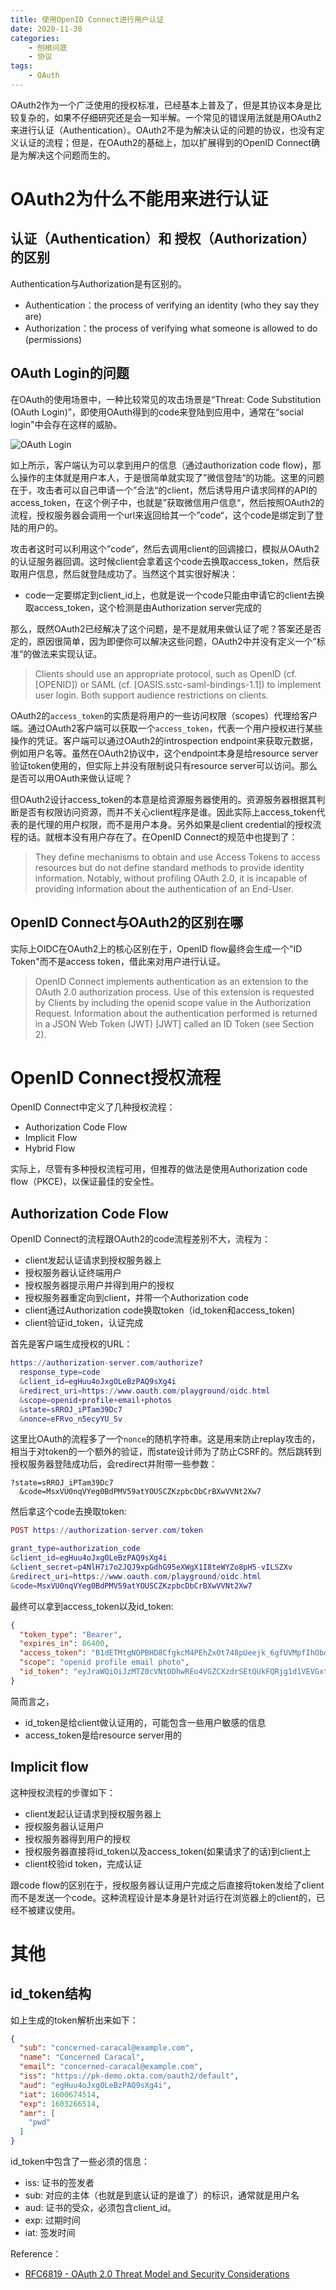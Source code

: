 ```yaml
---
title: 使用OpenID Connect进行用户认证
date: 2020-11-30
categories:  
    - 刨根问底
    - 协议
tags:
	- OAuth
---
```


OAuth2作为一个广泛使用的授权标准，已经基本上普及了，但是其协议本身是比较复杂的，如果不仔细研究还是会一知半解。一个常见的错误用法就是用OAuth2来进行认证（Authentication）。OAuth2不是为解决认证的问题的协议，也没有定义认证的流程；但是，在OAuth2的基础上，加以扩展得到的OpenID Connect确是为解决这个问题而生的。
<!-- more -->

# OAuth2为什么不能用来进行认证
## 认证（Authentication）和 授权（Authorization）的区别

Authentication与Authorization是有区别的。

* Authentication：the process of verifying an identity (who they say they are)
* Authorization：the process of verifying what someone is allowed to do (permissions)

## OAuth Login的问题

在OAuth的使用场景中，一种比较常见的攻击场景是“Threat: Code Substitution (OAuth Login)”，即使用OAuth得到的code来登陆到应用中，通常在“social login"中会存在这样的威胁。

![OAuth Login](/images/OAuth_login.png)

如上所示，客户端认为可以拿到用户的信息（通过authorization code flow)，那么操作的主体就是用户本人，于是很简单就实现了”微信登陆“的功能。这里的问题在于，攻击者可以自己申请一个”合法“的client，然后诱导用户请求同样的API的access_token，在这个例子中，也就是”获取微信用户信息“，然后按照OAuth2的流程，授权服务器会调用一个url来返回给其一个”code“，这个code是绑定到了登陆的用户的。

攻击者这时可以利用这个”code“，然后去调用client的回调接口，模拟从OAuth2的认证服务器回调。这时候client会拿着这个code去换取access_token，然后获取用户信息，然后就登陆成功了。当然这个其实很好解决：

* code一定要绑定到client_id上，也就是说一个code只能由申请它的client去换取access_token，这个检测是由Authorization server完成的

那么，既然OAuth2已经解决了这个问题，是不是就用来做认证了呢？答案还是否定的，原因很简单，因为即便你可以解决这些问题，OAuth2中并没有定义一个”标准“的做法来实现认证。

> Clients should use an appropriate protocol, such as OpenID (cf.
      [OPENID]) or SAML (cf. [OASIS.sstc-saml-bindings-1.1]) to
      implement user login.  Both support audience restrictions on
      clients.

OAuth2的`access_token`的实质是将用户的一些访问权限（scopes）代理给客户端。通过OAuth2客户端可以获取一个`access_token`，代表一个用户授权进行某些操作的凭证。客户端可以通过OAuth2的introspection endpoint来获取元数据，例如用户名等。虽然在OAuth2协议中，这个endpoint本身是给resource server验证token使用的，但实际上并没有限制说只有resource server可以访问。那么是否可以用OAuth来做认证呢？

但OAuth2设计access_token的本意是给资源服务器使用的。资源服务器根据其判断是否有权限访问资源，而并不关心client程序是谁。因此实际上access_token代表的是代理的用户权限，而不是用户本身。另外如果是client credential的授权流程的话。就根本没有用户存在了。在OpenID Connect的规范中也提到了：

> They define mechanisms to obtain and use Access Tokens to access resources but do not define standard methods to provide identity information. Notably, without profiling OAuth 2.0, it is incapable of providing information about the authentication of an End-User.

## OpenID Connect与OAuth2的区别在哪

实际上OIDC在OAuth2上的核心区别在于，OpenID flow最终会生成一个"ID Token"而不是access token，借此来对用户进行认证。

> OpenID Connect implements authentication as an extension to the OAuth 2.0 authorization process. Use of this extension is requested by Clients by including the openid scope value in the Authorization Request. Information about the authentication performed is returned in a JSON Web Token (JWT) [JWT] called an ID Token (see Section 2). 

# OpenID Connect授权流程

OpenID Connect中定义了几种授权流程：

* Authorization Code Flow
* Implicit Flow
* Hybrid Flow

实际上，尽管有多种授权流程可用，但推荐的做法是使用Authorization code flow（PKCE)，以保证最佳的安全性。

## Authorization Code Flow
OpenID Connect的流程跟OAuth2的code流程差别不大，流程为：

* client发起认证请求到授权服务器上
* 授权服务器认证终端用户
* 授权服务器提示用户并得到用户的授权
* 授权服务器重定向到client，并带一个Authorization code
* client通过Authorization code换取token（id_token和access_token)
* client验证id_token，认证完成

首先是客户端生成授权的URL：

```lua
https://authorization-server.com/authorize?
  response_type=code
  &client_id=egHuu4oJxgOLeBzPAQ9sXg4i
  &redirect_uri=https://www.oauth.com/playground/oidc.html
  &scope=openid+profile+email+photos
  &state=sRROJ_iPTam39Dc7
  &nonce=eFRvo_n5ecyYU_Sv
```

这里比OAuth的流程多了一个`nonce`的随机字符串。这是用来防止replay攻击的，相当于对token的一个额外的验证，而state设计师为了防止CSRF的。然后跳转到授权服务器登陆成功后，会redirect并附带一些参数：

```
?state=sRROJ_iPTam39Dc7
  &code=MsxVU0nqVYeg0BdPMV59atYOUSCZKzpbcDbCrBXwVVNt2Xw7
```

然后拿这个code去换取token:

```lua
POST https://authorization-server.com/token

grant_type=authorization_code
&client_id=egHuu4oJxgOLeBzPAQ9sXg4i
&client_secret=p4NlH7i7o2JQJ9xpGdhG95eXWgX1I8teWYZo8pH5-vILSZXv
&redirect_uri=https://www.oauth.com/playground/oidc.html
&code=MsxVU0nqVYeg0BdPMV59atYOUSCZKzpbcDbCrBXwVVNt2Xw7
```

最终可以拿到access_token以及id_token:

```json
{
  "token_type": "Bearer",
  "expires_in": 86400,
  "access_token": "B1dETMtgNOPBHD8CfgkcM4PEhZxOt748pUeejk_6gfUVMpfIhObdfhLigQKLQ7MVjNj4zDmb",
  "scope": "openid profile email photo",
  "id_token": "eyJraWQiOiJzMTZ0cVNtODhwREo4VGZCXzdrSEtQUkFQRjg1d1VEVGxteW85SUxUZTdzIiwiYWxnIjoiUlMyNTYifQ.eyJzdWIiOiJjb25jZXJuZWQtY2FyYWNhbEBleGFtcGxlLmNvbSIsIm5hbWUiOiJDb25jZXJuZWQgQ2FyYWNhbCIsImVtYWlsIjoiY29uY2VybmVkLWNhcmFjYWxAZXhhbXBsZS5jb20iLCJpc3MiOiJodHRwczovL3BrLWRlbW8ub2t0YS5jb20vb2F1dGgyL2RlZmF1bHQiLCJhdWQiOiJlZ0h1dTRvSnhnT0xlQnpQQVE5c1hnNGkiLCJpYXQiOjE2MDA2NzQ1MTQsImV4cCI6MTYwMzI2NjUxNCwiYW1yIjpbInB3ZCJdfQ.ZoPvZPaomdOnnz2GFRGbgaW7PPWIMFDqSBp0gbN4An4a9F-Bc-4_T9EBGV8aGetyjZYAON0gjNV0p0NGFiwettePWKuxBzusuGCEd9iXWWUO9-WTF5e2AGr3_jkg34dbxfiFXy3KgH7m0czm809cMaiZ_ofLYgJHVD8lqMQoWifhoNhpjPqa19Svc3nCHzSYHUgTXQWvA56NmQvyVPh_OM7GMpc6zHopmihJqt3eREof8N-bOd7FL39jeam2-k1TFSDogyJE513aC0OssRADr_TWvtL8xoaPkXM_7bXYs9_7erXmzF9la0hvmOuasieetpLhOvFeoiOJWCU9xhxj4Q"
}
```

简而言之，

* id_token是给client做认证用的，可能包含一些用户敏感的信息
* access_token是给resource server用的

## Implicit flow

这种授权流程的步骤如下：

* client发起认证请求到授权服务器上
* 授权服务器认证用户
* 授权服务器得到用户的授权
* 授权服务器直接将id_token以及access_token(如果请求了的话)到client上
* client校验id token，完成认证

跟code flow的区别在于，授权服务器认证用户完成之后直接将token发给了client而不是发送一个code。这种流程设计是本身是针对运行在浏览器上的client的，已经不被建议使用。

# 其他
## id_token结构
如上生成的token解析出来如下：
```json
{
  "sub": "concerned-caracal@example.com",
  "name": "Concerned Caracal",
  "email": "concerned-caracal@example.com",
  "iss": "https://pk-demo.okta.com/oauth2/default",
  "aud": "egHuu4oJxgOLeBzPAQ9sXg4i",
  "iat": 1600674514,
  "exp": 1603266514,
  "amr": [
    "pwd"
  ]
}
```

id_token中包含了一些必须的信息：

* iss: 证书的签发者
* sub: 对应的主体（也就是到底认证的是谁了）的标识，通常就是用户名
* aud: 证书的受众，必须包含client_id。
* exp: 过期时间
* iat: 签发时间

Reference：

* [RFC6819 - OAuth 2.0 Threat Model and Security Considerations](https://tools.ietf.org/html/rfc6819)